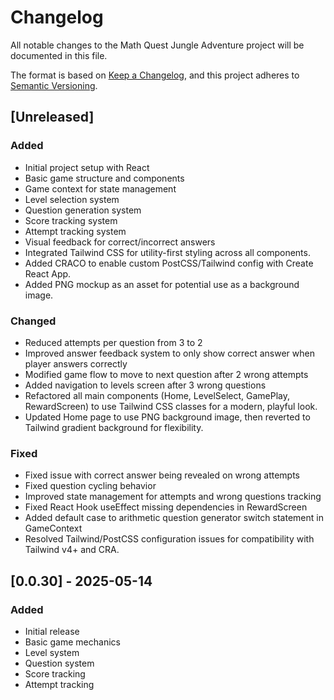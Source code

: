 # Changelog

All notable changes to the Math Quest Jungle Adventure project will be documented in this file.

The format is based on [Keep a Changelog](https://keepachangelog.com/en/1.0.0/),
and this project adheres to [Semantic Versioning](https://semver.org/spec/v2.0.0.html).

## [Unreleased]

### Added
- Initial project setup with React
- Basic game structure and components
- Game context for state management
- Level selection system
- Question generation system
- Score tracking system
- Attempt tracking system
- Visual feedback for correct/incorrect answers
- Integrated Tailwind CSS for utility-first styling across all components.
- Added CRACO to enable custom PostCSS/Tailwind config with Create React App.
- Added PNG mockup as an asset for potential use as a background image.

### Changed
- Reduced attempts per question from 3 to 2
- Improved answer feedback system to only show correct answer when player answers correctly
- Modified game flow to move to next question after 2 wrong attempts
- Added navigation to levels screen after 3 wrong questions
- Refactored all main components (Home, LevelSelect, GamePlay, RewardScreen) to use Tailwind CSS classes for a modern, playful look.
- Updated Home page to use PNG background image, then reverted to Tailwind gradient background for flexibility.

### Fixed
- Fixed issue with correct answer being revealed on wrong attempts
- Fixed question cycling behavior
- Improved state management for attempts and wrong questions tracking
- Fixed React Hook useEffect missing dependencies in RewardScreen
- Added default case to arithmetic question generator switch statement in GameContext
- Resolved Tailwind/PostCSS configuration issues for compatibility with Tailwind v4+ and CRA.

## [0.0.30] - 2025-05-14
### Added
- Initial release
- Basic game mechanics
- Level system
- Question system
- Score tracking
- Attempt tracking 